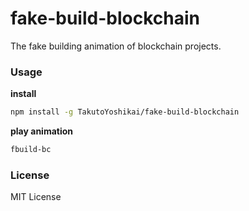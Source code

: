 # fake-build-blockchain
The fake building animation of blockchain projects.

### Usage
**install**
```bash
npm install -g TakutoYoshikai/fake-build-blockchain
```

**play animation**
```bash
fbuild-bc
```

### License
MIT License
